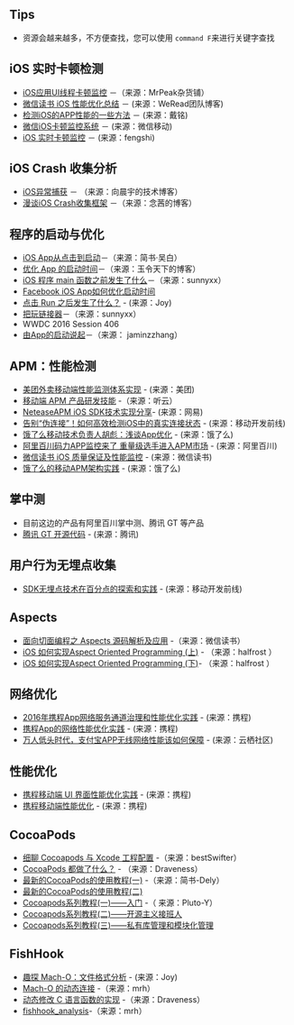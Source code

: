 ## Tips

* 资源会越来越多，不方便查找，您可以使用 `command F`来进行关键字查找

## iOS 实时卡顿检测

* [iOS应用UI线程卡顿监控](http://mrpeak.cn/blog/ui-detect/) －（来源：MrPeak杂货铺）
* [微信读书 iOS 性能优化总结](http://wereadteam.github.io/2016/05/03/WeRead-Performance/) － (来源：WeRead团队博客)
* [检测iOS的APP性能的一些方法](http://www.starming.com/index.php?v=index&view=91) － (来源：戴铭)
* [微信iOS卡顿监控系统](http://mp.weixin.qq.com/s?__biz=MzAwNDY1ODY2OQ==&mid=207890859&idx=1&sn=e98dd604cdb854e7a5808d2072c29162&scene=4#wechat_redirect) － (来源：微信移动)
* [iOS 实时卡顿监控](https://github.com/suifengqjn/PerformanceMonitor) － (来源：fengshi)

## iOS Crash 收集分析

* [iOS异常捕获](http://www.iosxxx.com/blog/2015-08-29-iosyi-chang-bu-huo.html) － （来源：向晨宇的技术博客）
* [漫谈iOS Crash收集框架](http://www.cocoachina.com/ios/20150701/12301.html) －（来源：念茜的博客）

## 程序的启动与优化

* [iOS App从点击到启动](http://www.jianshu.com/p/231b1cebf477)－（来源：简书·吴白）
* [优化 App 的启动时间](http://yulingtianxia.com/blog/2016/10/30/Optimizing-App-Startup-Time/)－（来源：玉令天下的博客）
* [iOS 程序 main 函数之前发生了什么](http://blog.sunnyxx.com/2014/08/30/objc-pre-main/)－（来源：sunnyxx）
* [Facebook iOS App如何优化启动时间](http://www.baijingapp.com/article/3286)
* [点击 Run 之后发生了什么？](http://www.jianshu.com/p/d5cf01424e92) - (来源：Joy)
* [把玩链接器](https://github.com/joy0304/Joy-Blog/blob/master/Contents/%EF%BC%88%E5%AD%99%E6%BA%90%EF%BC%89%E6%8A%8A%E7%8E%A9%E9%93%BE%E6%8E%A5%E5%99%A8.pdf)－（来源：sunnyxx）
* WWDC 2016 Session 406
* [由App的启动说起](http://oncenote.com/2015/06/01/How-App-Launch/)－（来源： jaminzzhang）

## APM：性能检测

* [美团外卖移动端性能监测体系实现](http://mp.weixin.qq.com/s/MwgjpHj_5RaG74Z0JjNv5g) - (来源：美团)
* [移动端 APM 产品研发技能](http://www.infoq.com/cn/presentations/mobile-terminal-apm-product-development-skills?utm_source=presentations_about_apm1&utm_medium=link&utm_campaign=apm1) -（来源：听云）
* [NeteaseAPM iOS SDK技术实现分享](http://chuansong.me/n/322629451836)- (来源：网易)
* [告别“伪连接”！如何高效检测iOS中的真实连接状态](http://chuansong.me/n/2577466) - (来源：移动开发前线)
* [饿了么移动技术负责人胡彪：浅谈App优化](http://blog.tingyun.com/web/article/detail/1122) - (来源：饿了么)
* [
阿里百川码力APP监控来了 重量级选手进入APM市场](http://www.imooc.com/article/14205?block_id=tuijian_wz) - (来源：阿里百川)
* [微信读书 iOS 质量保证及性能监控](https://wereadteam.github.io/2016/12/12/Monitor/) - (来源：微信读书)
* [饿了么的移动APM架构实践](http://weibo.com/ttarticle/p/show?id=2309352000024049735869695715) - (来源：饿了么)


## 掌中测

* 目前这边的产品有阿里百川掌中测、腾讯 GT 等产品
* [腾讯 GT 开源代码](https://github.com/Tencent/GT) - (来源：腾讯)

## 用户行为无埋点收集

* [SDK无埋点技术在百分点的探索和实践](http://mp.weixin.qq.com/s?__biz=MzA3ODg4MDk0Ng==&mid=2651112803&idx=1&sn=061e10ff89c15f893511688f9c7864c2#rd) - (来源：移动开发前线)

## Aspects

* [面向切面编程之 Aspects 源码解析及应用](http://wereadteam.github.io/2016/06/30/Aspects/?utm_source=tuicool&utm_medium=referral) -（来源：微信读书）
* [iOS 如何实现Aspect Oriented Programming (上)](http://www.jianshu.com/p/dc9dca24d5de) - （来源：halfrost ）
* [iOS 如何实现Aspect Oriented Programming (下)](http://www.jianshu.com/p/2ad7e90b521b)- （来源：halfrost ）

## 网络优化

* [2016年携程App网络服务通道治理和性能优化实践](http://chuansong.me/n/466033251461) - (来源：携程) 
* [携程App的网络性能优化实践](http://chuansong.me/n/2577464) - (来源：携程)
* [万人低头时代，支付宝APP无线网络性能该如何保障](http://course.tuicool.com/course/details/58058f15a826b5f9e86678fb) - (来源：云栖社区)


## 性能优化

* [携程移动端 UI 界面性能优化实践](http://weibo.com/ttarticle/p/show?id=2309404042028194341312) - (来源：携程)
* [携程移动端性能优化](http://mp.weixin.qq.com/s?__biz=MzA4MzEwOTkyMQ==&mid=2667377051&idx=1&sn=3030c1a7d234c202342e5b2eea424320&chksm=84f320d5b384a9c31b15462fd2bfc1dfec33540dfeaf7835548385d63377a1874a1effac8520&mpshare=1&scene=23&srcid=0105iCT54dseMAIkJ3Uvl2tA#rd) - (来源：携程)

## CocoaPods

* [细聊 Cocoapods 与 Xcode 工程配置](http://www.jianshu.com/p/ad2e37e741bb) -（来源：bestSwifter）
* [CocoaPods 都做了什么？](http://www.jianshu.com/p/84936d9344ff) - （来源：Draveness）
* [最新的CocoaPods的使用教程(一)](http://www.jianshu.com/p/dfe970588f95) -（来源：简书-Dely）
* [最新的CocoaPods的使用教程(二)](http://www.jianshu.com/p/c6c258a7a3b8)
* [Cocoapods系列教程(一)——入门](http://ios.jobbole.com/88358/) -（ 来源：Pluto-Y）
* [Cocoapods系列教程(二)——开源主义接班人](http://ios.jobbole.com/88361/) 
* [Cocoapods系列教程(三)——私有库管理和模块化管理](http://ios.jobbole.com/88363/)

## FishHook 

* [趣探 Mach-O：文件格式分析](http://www.jianshu.com/p/54d842db3f69) - (来源：Joy)
* [Mach-O 的动态连接](http://turingh.github.io/2016/03/10/Mach-O%E7%9A%84%E5%8A%A8%E6%80%81%E9%93%BE%E6%8E%A5/) -（来源：mrh）
* [动态修改 C 语言函数的实现](http://www.jianshu.com/p/625a61dfe039) -（来源：Draveness）
* [fishhook_analysis](https://github.com/turingH/fishhook_analysis)-（来源：mrh）